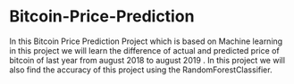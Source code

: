 # Bitcoin-Price-Prediction
In this Bitcoin Price Prediction Project which is based on Machine learning in this project we will learn the difference of actual and predicted price of bitcoin of last year from august 2018 to august 2019 . In this project we will also find the accuracy of this project using the RandomForestClassifier.
